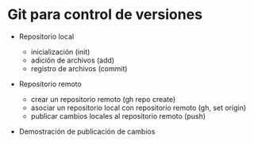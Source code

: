 # Git para control de versiones

* Repositorio local
	* inicialización (init)
	* adición de archivos (add)
	* registro de archivos (commit)

* Repositorio remoto
	* crear un repositorio remoto (gh repo create)
	* asociar un repositorio local con repositorio remoto (gh, set origin)
	* publicar cambios locales al repositorio remoto (push)

* Demostración de publicación de cambios